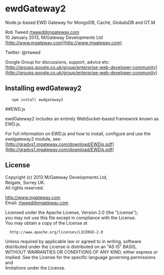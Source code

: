 # ewdGateway2
 
Node.js-based EWD Gateway for MongoDB, Cach&#233;, GlobalsDB and GT.M

Rob Tweed <rtweed@mgateway.com>  
10 January 2013, M/Gateway Developments Ltd [http://www.mgateway.com](http://www.mgateway.com)  

Twitter: @rtweed

Google Group for discussions, support, advice etc: [http://groups.google.co.uk/group/enterprise-web-developer-community](http://groups.google.co.uk/group/enterprise-web-developer-community)


## Installing ewdGateway2

       npm install ewdgateway2

	   
##EWD.js

ewdGateway2 includes an entirely WebSocket-based framework known as EWD.js.

For full information on EWD.js and how to install, configure and use the
ewdgateway2 module, see: [http://gradvs1.mgateway.com/download/EWDjs.pdf]
(http://gradvs1.mgateway.com/download/EWDjs.pdf)


## License

 Copyright (c) 2013 M/Gateway Developments Ltd,                           
 Reigate, Surrey UK.                                                      
 All rights reserved.                                                     
                                                                           
  http://www.mgateway.com                                                  
  Email: rtweed@mgateway.com                                               
                                                                           
                                                                           
  Licensed under the Apache License, Version 2.0 (the "License");          
  you may not use this file except in compliance with the License.         
  You may obtain a copy of the License at                                  
                                                                           
      http://www.apache.org/licenses/LICENSE-2.0                           
                                                                           
  Unless required by applicable law or agreed to in writing, software      
  distributed under the License is distributed on an "AS IS" BASIS,        
  WITHOUT WARRANTIES OR CONDITIONS OF ANY KIND, either express or implied. 
  See the License for the specific language governing permissions and      
   limitations under the License.      
